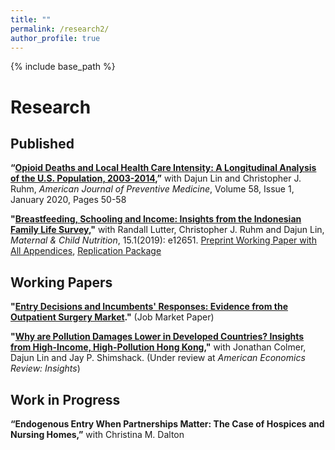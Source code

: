 ```yaml
---
title: ""
permalink: /research2/
author_profile: true
---
```


{% include base_path %}

Research
===

## Published

**“[Opioid Deaths and Local Health Care Intensity: A Longitudinal Analysis of the U.S. Population, 2003-2014](https://www.sciencedirect.com/science/article/pii/S0749379719304143?dgcid=coauthor),”**  with Dajun Lin and Christopher J. Ruhm, *American Journal of Preventive Medicine*, Volume 58, Issue 1, January 2020, Pages 50-58

**"[Breastfeeding, Schooling and Income: Insights from the Indonesian Family Life Survey](https://onlinelibrary.wiley.com/doi/full/10.1111/mcn.12651),"**
with Randall Lutter, Christopher J. Ruhm and Dajun Lin, *Maternal & Child Nutrition*, 15.1(2019): e12651. [Preprint Working Paper with All Appendices](https://www.dropbox.com/s/vobvg4k5l4gr7bg/BF_Indonesia_Fin.pdf?dl=0), [Replication Package](https://www.dropbox.com/sh/v8fkgrjwvfdaoxa/AAAwFO3CCGAygl7tEIVpsfVDa?dl=0)

## Working Papers

**"[Entry Decisions and Incumbents' Responses: Evidence from the Outpatient Surgery Market](https://www.dropbox.com/s/ge4diw0075uc119/p_version.pdf?dl=0)."** (Job Market Paper)

**"[Why are Pollution Damages Lower in Developed Countries? Insights from High-Income, High-Pollution Hong Kong](https://www.dropbox.com/s/qey0h9df3cv5324/Hong_Kong_Pollution_Paper.pdf?dl=0),"** with Jonathan Colmer, Dajun Lin and Jay P. Shimshack. (Under review at *American Economics Review: Insights*)

## Work in Progress
**“Endogenous Entry When Partnerships Matter: The Case of Hospices and Nursing Homes,”** with Christina M. Dalton





